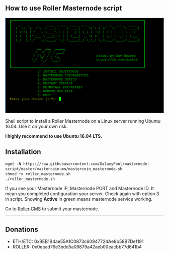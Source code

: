 ## How to use Roller Masternode script

![banner](https://raw.githubusercontent.com/GalaxyPool/masternode-script/master/mastercoin-mn/image/banner.png)

Shell script to install a Roller Masternode on a Linux server running Ubuntu 16.04. Use it on your own risk.

**I highly recommend to use Ubuntu 16.04 LTS.**

## Installation

```
wget -N https://raw.githubusercontent.com/GalaxyPool/masternode-script/master/mastercoin-mn/mastercoin_masternode.sh
chmod +x roller_masternode.sh
./roller_masternode.sh
```
If you see your Masternode IP, Masternode PORT and Masternode ID. It mean you completed configuration your server.
Check again with option 3 in script. Showing **Active** in green means masternode service working.

Go to [Roller CMS](http://wallet.roller.today) to submit your masternode.

----------------------------------------

## Donations

  * ETH/ETC: 0xBEB1B4ae55A1C0873c60947724Ae8b58B7Def191
  * ROLLER: 0x0eead76e3edd5a09879a42aeb00eacbb77d641b4
